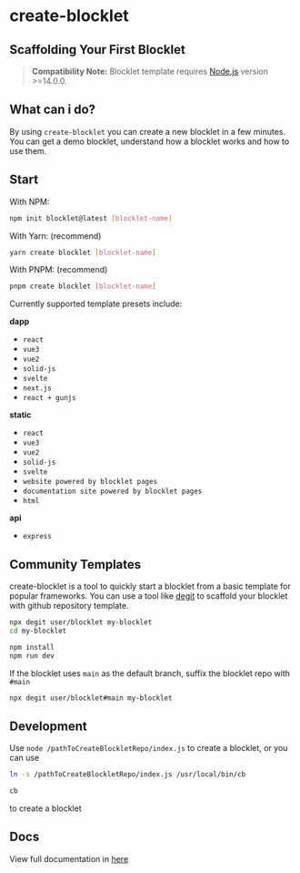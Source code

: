 # create-blocklet

## Scaffolding Your First Blocklet

> **Compatibility Note:**
> Blocklet template requires [Node.js](https://nodejs.org/) version >=14.0.0.

## What can i do?

By using `create-blocklet` you can create a new blocklet in a few minutes. You can get a demo blocklet, understand how a blocklet works and how to use them.

## Start

With NPM:

```bash
npm init blocklet@latest [blocklet-name]
```

With Yarn: (recommend)

```bash
yarn create blocklet [blocklet-name]
```

With PNPM: (recommend)

```bash
pnpm create blocklet [blocklet-name]
```

Currently supported template presets include:

**dapp**

- `react`
- `vue3`
- `vue2`
- `solid-js`
- `svelte`
- `next.js`
- `react + gunjs`

**static**

- `react`
- `vue3`
- `vue2`
- `solid-js`
- `svelte`
- `website powered by blocklet pages`
- `documentation site powered by blocklet pages`
- `html`

**api**

- `express`

## Community Templates

create-blocklet is a tool to quickly start a blocklet from a basic template for popular frameworks. You can use a tool like [degit](https://github.com/Rich-Harris/degit) to scaffold your blocklet with github repository template.

```bash
npx degit user/blocklet my-blocklet
cd my-blocklet

npm install
npm run dev
```

If the blocklet uses `main` as the default branch, suffix the blocklet repo with `#main`

```bash
npx degit user/blocklet#main my-blocklet
```

## Development

Use `node /pathToCreateBlockletRepo/index.js` to create a blocklet, or you can use

```bash
ln -s /pathToCreateBlockletRepo/index.js /usr/local/bin/cb

cb
```

to create a blocklet

## Docs

View full documentation in [here](https://www.createblocklet.dev)
